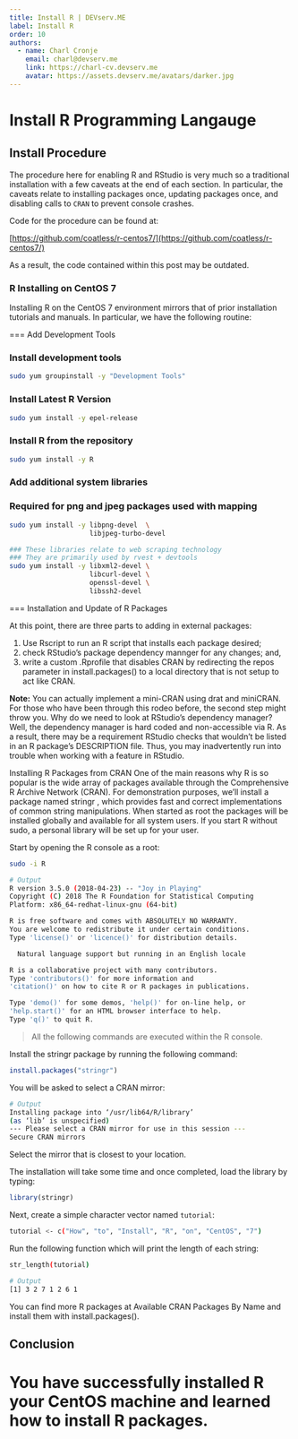 ```yaml
---
title: Install R | DEVserv.ME
label: Install R
order: 10
authors:
  - name: Charl Cronje
    email: charl@devserv.me
    link: https://charl-cv.devserv.me
    avatar: https://assets.devserv.me/avatars/darker.jpg
---
```

# Install R Programming Langauge
## Install Procedure

The procedure here for enabling R and RStudio is very much so a traditional installation with a few caveats at the end of each section. In particular, the caveats relate to installing packages once, updating packages once, and disabling calls to `CRAN` to prevent console crashes.

Code for the procedure can be found at:

[https://github.com/coatless/r-centos7/](https://github.com/coatless/r-centos7/)

As a result, the code contained within this post may be outdated.

### R Installing on CentOS 7 

Installing R on the CentOS 7 environment mirrors that of prior installation tutorials and manuals. In particular, we have the following routine:

=== Add Development Tools
### Install development tools

```sh
sudo yum groupinstall -y "Development Tools"
```

### Install Latest R Version

```sh
sudo yum install -y epel-release
```

### Install R from the repository

```sh
sudo yum install -y R
```

### Add additional system libraries

### Required for png and jpeg packages used with mapping

```sh
sudo yum install -y libpng-devel  \
                    libjpeg-turbo-devel

### These libraries relate to web scraping technology
### They are primarily used by rvest + devtools
sudo yum install -y libxml2-devel \
                    libcurl-devel \
                    openssl-devel \
                    libssh2-devel
```

=== Installation and Update of R Packages

At this point, there are three parts to adding in external packages:

1. Use Rscript to run an R script that installs each package desired;
2. check RStudio’s package dependency mannger for any changes; and,
3. write a custom .Rprofile that disables CRAN by redirecting the repos parameter in install.packages() to a local directory that is not setup to act like CRAN.

**Note:** You can actually implement a mini-CRAN using drat and miniCRAN.
For those who have been through this rodeo before, the second step might throw you. Why do we need to look at RStudio’s dependency manager? Well, the dependency manager is hard coded and non-accessible via R. As a result, there may be a requirement RStudio checks that wouldn’t be listed in an R package’s DESCRIPTION file. Thus, you may inadvertently run into trouble when working with a feature in RStudio.

Installing R Packages from CRAN
One of the main reasons why R is so popular is the wide array of packages available through the Comprehensive R Archive Network (CRAN).
For demonstration purposes, we’ll install a package named stringr , which provides fast and correct implementations of common string manipulations.
When started as root the packages will be installed globally and available for all system users. If you start R without sudo, a personal library will be set up for your user.

Start by opening the R console as a root:


```sh
sudo -i R

# Output
R version 3.5.0 (2018-04-23) -- "Joy in Playing"
Copyright (C) 2018 The R Foundation for Statistical Computing
Platform: x86_64-redhat-linux-gnu (64-bit)

R is free software and comes with ABSOLUTELY NO WARRANTY.
You are welcome to redistribute it under certain conditions.
Type 'license()' or 'licence()' for distribution details.

  Natural language support but running in an English locale

R is a collaborative project with many contributors.
Type 'contributors()' for more information and
'citation()' on how to cite R or R packages in publications.

Type 'demo()' for some demos, 'help()' for on-line help, or
'help.start()' for an HTML browser interface to help.
Type 'q()' to quit R.
```

> All the following commands are executed within the R console.

Install the stringr package by running the following command:

```R
install.packages("stringr")
```

You will be asked to select a CRAN mirror:

```sh
# Output
Installing package into ‘/usr/lib64/R/library’
(as ‘lib’ is unspecified)
--- Please select a CRAN mirror for use in this session ---
Secure CRAN mirrors 
```

Select the mirror that is closest to your location.

The installation will take some time and once completed, load the library by typing:

```R
library(stringr)
```

Next, create a simple character vector named `tutorial`:

```sh
tutorial <- c("How", "to", "Install", "R", "on", "CentOS", "7")
```

Run the following function which will print the length of each string:

```sh
str_length(tutorial)

# Output
[1] 3 2 7 1 2 6 1
```

You can find more R packages at Available CRAN Packages By Name and install them with install.packages().

## Conclusion

You have successfully installed R your CentOS machine and learned how to install R packages.
===